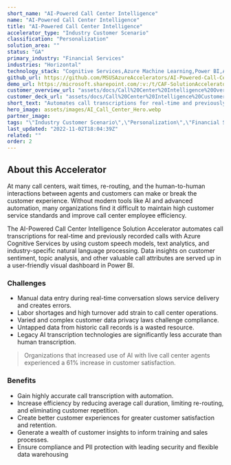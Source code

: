 ```yaml
---
short_name: "AI-Powered Call Center Intelligence"
name: "AI-Powered Call Center Intelligence"
title: "AI-Powered Call Center Intelligence"
accelerator_type: "Industry Customer Scenario"
classification: "Personalization"
solution_area: ""
status: "GA"
primary_industry: "Financial Services"
industries: "Horizontal"
technology_stack: "Cognitive Services,Azure Machine Learning,Power BI,Azure Speech Services,Azure SQL,Azure Storage"
github_url: https://github.com/MSUSAzureAccelerators/AI-Powered-Call-Center-Intelligence-Solution-Accelerator
demo_url: https://microsoft.sharepoint.com/:v:/t/CAF-SolutionAccelerators/EWPwSjtF2llBiR4KmkYfrUcBsppRd4UDfxfiWKTfkhEexg?e=ji6JCs
customer_overview_url: "assets/docs/Call%20Center%20Intelligence%20Overview.pdf"
customer_deck_url: "assets/docs/Call%20Center%20Intelligence%20Customer%20Deck.pdf"
short_text: "Automates call transcriptions for real-time and previously recorded calls"
hero_image: assets/images/AI_Call_Center_Hero.webp
partner_image: 
tags: "\"Industry Customer Scenario\",\"Personalization\",\"Financial Services\",\"Horizontal\",\"Cognitive Services\",\"Azure Machine Learning\",\"Power BI\",\"Azure Speech Services\",\"Azure SQL\",\"Azure Storage\",\"GA\""
last_updated: "2022-11-02T18:04:39Z"
related: ""
order: 2
---
```

## About this Accelerator

At many call centers, wait times, re-routing, and the human-to-human interactions between agents and customers can make or break the customer experience. Without modern tools like AI and advanced automation, many organizations find it difficult to maintain high customer service standards and improve call center employee efficiency.

The AI-Powered Call Center Intelligence Solution Accelerator automates call transcriptions for real-time and previously recorded calls with Azure Cognitive Services by using custom speech models, text analytics, and industry-specific natural language processing. Data insights on customer sentiment, topic analysis, and other valuable call attributes are served up in a user-friendly visual dashboard in Power BI.

### Challenges

* Manual data entry during real-time conversation slows service delivery and creates errors.
* Labor shortages and high turnover add strain to call center operations.
* Varied and complex customer data privacy laws challenge compliance.
* Untapped data from historic call records is a wasted resource.
* Legacy AI transcription technologies are significantly less accurate than human transcription.

> Organizations that increased use of AI with live call center agents experienced a 61% increase in customer satisfaction.

### Benefits

* Gain highly accurate call transcription with automation.
* Increase efficiency by reducing average call duration, limiting re-routing, and eliminating customer repetition.
* Create better customer experiences for greater customer satisfaction and retention.
* Generate a wealth of customer insights to inform training and sales processes.
* Ensure compliance and PII protection with leading security and flexible data warehousing